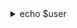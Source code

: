 <details>
<summary>echo $user</summary>
<br>
   
![New Piskel(10)](https://user-images.githubusercontent.com/30505692/117574783-06033080-b0df-11eb-9c9f-a3d515a2f255.png)

Hello I'm [Furim](http://someurl), thanks for hanging out on my profile the project im currently working on 🌿YerbaOS and maybe something other soon. 

<details>
<summary>Languages </summary>
 
 ![New Piskel(12)](https://user-images.githubusercontent.com/30505692/117575772-90e62a00-b0e3-11eb-8568-f57e48bc4e5e.png)

- [x] Python

- [x] C

- [x] C++

- [ ] A little bit of nodejs

</summary>
<br>
</details>

<details>
<summary>Stats  </summary>

![New Piskel(13)](https://user-images.githubusercontent.com/30505692/117576655-f7207c00-b0e6-11eb-927f-9c2744ca3325.png)

![Anurag's GitHub stats](https://github-readme-stats.vercel.app/api?username=furim&show_icons=true&theme=vue-dark)  
[![Top Langs](https://github-readme-stats.vercel.app/api/top-langs/?username=furim&theme=vue-dark)](https://github.com/anuraghazra/github-readme-stats)
<br>
</details>


<details>
<summary>Active Repos </summary>

![New Piskel(14)](https://user-images.githubusercontent.com/30505692/117576764-64341180-b0e7-11eb-9d55-e92f2bd91d5b.png)

[![Readme Card](https://github-readme-stats.vercel.app/api/pin/?username=furim&repo=yerbaOS&theme=vue-dark)](https://github.com/anuraghazra/github-readme-stats)

<br>
</details>



